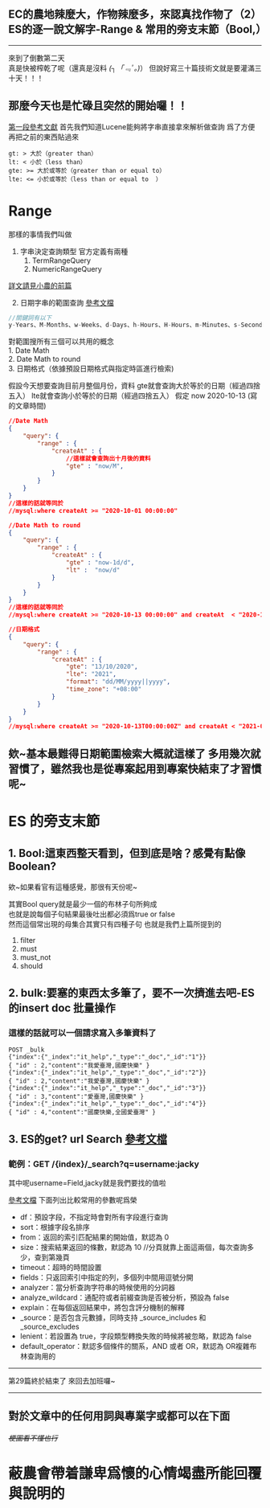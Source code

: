 ## EC的農地辣麼大，作物辣麼多，來認真找作物了（2）ES的逐一說文解字-Range & 常用的旁支末節（Bool,）

---

來到了倒數第二天  
真是快被榨乾了呢（還真是沒料 _(┐「﹃ﾟ｡)_） 
但說好寫三十篇技術文就是要灌滿三十天！！！ 

## 那麼今天也是忙碌且突然的開始囉！！  

[第一段參考文獻](https://www.elastic.co/blog/apache-lucene-numeric-filters)
首先我們知道Lucene能夠將字串直接拿來解析做查詢
爲了方便再把之前的東西貼過來
```
gt: > 大於（greater than）  
lt: < 小於（less than）  
gte: >= 大於或等於（greater than or equal to）  
lte: <= 小於或等於（less than or equal to  ）
```

# Range
那樣的事情我們叫做
1. 字串決定查詢類型
官方定義有兩種
   1. TermRangeQuery
   2. NumericRangeQuery

[詳文請見小農的前篇](https://ithelp.ithome.com.tw/articles/10249540)

2. 日期字串的範圍查詢 [參考文檔](https://www.elastic.co/guide/en/elasticsearch/client/curator/5.8/filtertype_period.html)
```js
//關鍵詞有以下
y-Years、M-Months、w-Weeks、d-Days、h-Hours、H-Hours、m-Minutes、s-Seconds
```
對範圍搜所有三個可以共用的概念  
    1. Date Math   
    2. Date Math to round  
    3. 日期格式（依據預設日期格式與指定時區進行檢索)  

假設今天想要查詢目前月整個月份，資料
gte就會查詢大於等於的日期（經過四捨五入）
lte就會查詢小於等於的日期（經過四捨五入）
假定 now 2020-10-13 (寫的文章時間)
```json
//Date Math 
{
    "query": {
        "range" : {
            "createAt" : {
                //這樣就會查詢出十月後的資料
                "gte" : "now/M",
            }
        }
    }
}
//這樣的話就等同於
//mysql:where createAt >= "2020-10-01 00:00:00" 
```
```json
//Date Math to round 
{
    "query": {
        "range" : {
            "createAt" : {
                "gte" : "now-1d/d",
                "lt" :  "now/d"
            }
        }
    }
}
//這樣的話就等同於
//mysql:where createAt >= "2020-10-13 00:00:00" and createAt  < "2020-10-14 00:00:00"
```
```json
//日期格式
{
    "query": {
        "range" : {
            "createAt" : {
                "gte": "13/10/2020",
                "lte": "2021",
                "format": "dd/MM/yyyy||yyyy",
                "time_zone": "+08:00"
            }
        }
    }
}
//mysql:where createAt >= "2020-10-13T00:00:00Z" and createAt < "2021-01-01T00:00:00.000Z"
```

欸~基本最難得日期範圍檢索大概就這樣了
多用幾次就習慣了，雖然我也是從專案起用到專案快結束了才習慣呢~
---

# ES 的旁支末節

## 1. Bool:這東西整天看到，但到底是啥？感覺有點像Boolean?  

欸~如果看官有這種感覺，那很有天份呢~

其實Bool query就是最少一個的布林子句所夠成  
也就是說每個子句結果最後吐出都必須爲true or false  
然而這個常出現的母集合其實只有四種子句
也就是我們上篇所提到的
1. filter
2. must
3. must_not
4. should

## 2. bulk:要塞的東西太多筆了，要不一次擠進去吧-ES的insert doc 批量操作
### 這樣的話就可以一個請求寫入多筆資料了
```
POST _bulk
{"index":{"_index":"it_help","_type":"_doc","_id":"1"}}
{ "id" : 2,"content":"我愛臺灣,國慶快樂" }
{"index":{"_index":"it_help","_type":"_doc","_id":"2"}}
{ "id" : 2,"content":"我愛臺灣,國慶快樂" }
{"index":{"_index":"it_help","_type":"_doc","_id":"3"}}
{ "id" : 3,"content":"愛臺灣,國慶快樂" }
{"index":{"_index":"it_help","_type":"_doc","_id":"4"}}
{ "id" : 4,"content":"國慶快樂,全國愛臺灣" }
```

## 3. ES的get? url Search  [參考文檔](https://www.elastic.co/guide/en/elasticsearch/reference/7.9/search-search.html#search-api-query-params-q)
### 範例：GET /{index}/_search?q=username:jacky
其中呢username=Field,jacky就是我們要找的值啦

[參考文檔](https://zhuanlan.zhihu.com/p/112824485)
下面列出比較常用的參數呢爲榮
* df：預設字段，不指定時會對所有字段進行查詢
* sort：根據字段名排序
* from：返回的索引匹配結果的開始值，默認為 0
* size：搜索結果返回的條數，默認為 10
//分頁就靠上面這兩個，每次查詢多少，查到第幾頁
* timeout：超時的時間設置
* fields：只返回索引中指定的列，多個列中間用逗號分開
* analyzer：當分析查詢字符串的時候使用的分詞器
* analyze_wildcard：通配符或者前綴查詢是否被分析，預設為 false
* explain：在每個返回結果中，將包含評分機制的解釋
* _source：是否包含元數據，同時支持 _source_includes 和 _source_excludes
* lenient：若設置為 true，字段類型轉換失敗的時候將被忽略，默認為 false
* default_operator：默認多個條件的關系，AND 或者 OR，默認為 OR複雜布林查詢用的

---

第29篇終於結束了
來回去加班囉~

---
## 對於文章中的任何用詞與專業字或都可以在下面
###### ~~梗圖看不懂也行~~
# 蔽農會帶着謙卑爲懷的心情竭盡所能回覆與說明的